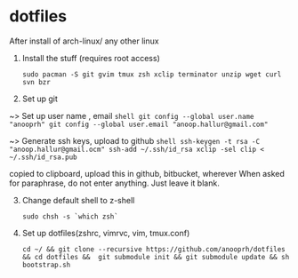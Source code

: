 dotfiles
========

After install of arch-linux/ any other linux

1. Install the stuff (requires root access)

	```shell
	sudo pacman -S git gvim tmux zsh xclip terminator unzip wget curl svn bzr    
	```
2. Set up git

~> Set up user name , email
	```shell
git config --global user.name "anooprh"
git config --global user.email "anoop.hallur@gmail.com"
	```

~> Generate ssh keys, upload to github
	```shell
ssh-keygen -t rsa -C "anoop.hallur@gmail.ocm"
ssh-add ~/.ssh/id_rsa
xclip -sel clip < ~/.ssh/id_rsa.pub  
	```

copied to clipboard,  upload this in github, bitbucket, wherever
When asked for paraphrase, do not enter anything. Just leave it blank.

3. Change default shell to z-shell

	```shell
	sudo chsh -s `which zsh`
	```

4. Set up dotfiles(zshrc, vimrvc, vim, tmux.conf)

	```shell
	cd ~/ && git clone --recursive https://github.com/anooprh/dotfiles && cd dotfiles &&  git submodule init && git submodule update && sh bootstrap.sh
	```

